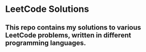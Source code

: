 # LeetCode Solutions
## This repo contains my solutions to various LeetCode problems, written in different programming languages.
